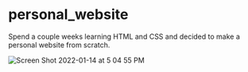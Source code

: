# personal_website

Spend a couple weeks learning HTML and CSS and decided to make a personal website from scratch.

![Screen Shot 2022-01-14 at 5 04 55 PM](https://user-images.githubusercontent.com/46460690/149591600-9e4a6ad3-af05-4080-a34e-d4f4feedb13f.png)


